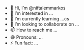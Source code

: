 - 👋 Hi, I’m @niftalemmarkos
- 👀 I’m interested in ...
- 🌱 I’m currently learning ...cs
- 💞️ I’m looking to collaborate on ...
- 📫 How to reach me ...
- 😄 Pronouns: ...
- ⚡ Fun fact: ...

<!---
niftalemmarkos/niftalemmarkos is a ✨ special ✨ repository because its `README.md` (this file) appears on your GitHub profile.
You can click the Preview link to take a look at your changes.
--->
